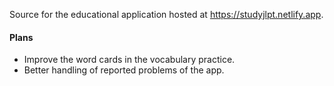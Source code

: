 Source for the educational application hosted at https://studyjlpt.netlify.app.

#### Plans
* Improve the word cards in the vocabulary practice.
* Better handling of reported problems of the app.

